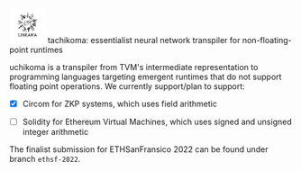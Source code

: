 <img src=https://raw.githubusercontent.com/zk-ml/linear-a-site/main/logo/linear-a-logo.png width=64/> tachikoma: essentialist neural network transpiler for non-floating-point runtimes

uchikoma is a transpiler from TVM's intermediate representation to programming languages targeting emergent runtimes that do not support floating point operations. We currently support/plan to support:

 - [x] Circom for ZKP systems, which uses field arithmetic 
 - [ ] Solidity for Ethereum Virtual Machines, which uses signed and unsigned integer arithmetic


The finalist submission for ETHSanFransico 2022 can be found under branch `ethsf-2022`.
